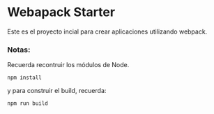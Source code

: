 # Webapack Starter

Este es el proyecto incial para crear aplicaciones utilizando webpack.

### Notas:
Recuerda recontruir los módulos de Node.

```
npm install
```

y para construir el build, recuerda:
```
npm run build
```
